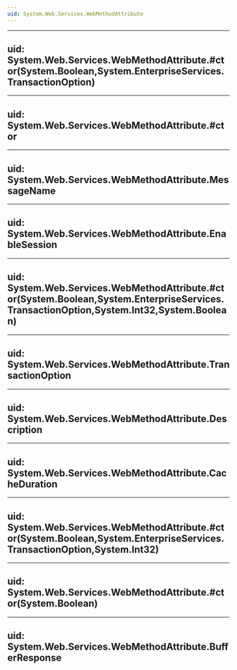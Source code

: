 ```yaml
---
uid: System.Web.Services.WebMethodAttribute
---
```


---
uid: System.Web.Services.WebMethodAttribute.#ctor(System.Boolean,System.EnterpriseServices.TransactionOption)
---

---
uid: System.Web.Services.WebMethodAttribute.#ctor
---

---
uid: System.Web.Services.WebMethodAttribute.MessageName
---

---
uid: System.Web.Services.WebMethodAttribute.EnableSession
---

---
uid: System.Web.Services.WebMethodAttribute.#ctor(System.Boolean,System.EnterpriseServices.TransactionOption,System.Int32,System.Boolean)
---

---
uid: System.Web.Services.WebMethodAttribute.TransactionOption
---

---
uid: System.Web.Services.WebMethodAttribute.Description
---

---
uid: System.Web.Services.WebMethodAttribute.CacheDuration
---

---
uid: System.Web.Services.WebMethodAttribute.#ctor(System.Boolean,System.EnterpriseServices.TransactionOption,System.Int32)
---

---
uid: System.Web.Services.WebMethodAttribute.#ctor(System.Boolean)
---

---
uid: System.Web.Services.WebMethodAttribute.BufferResponse
---
